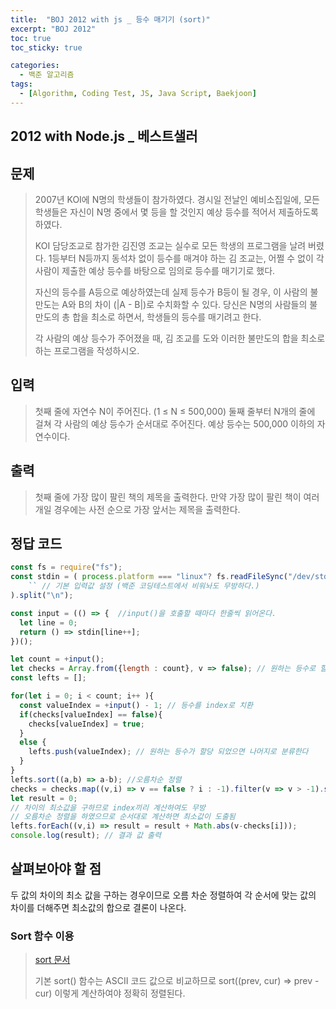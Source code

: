 ```yaml
---
title:  "BOJ 2012 with js _ 등수 매기기 (sort)"
excerpt: "BOJ 2012"
toc: true
toc_sticky: true

categories:
  - 백준 알고리즘
tags:
  - [Algorithm, Coding Test, JS, Java Script, Baekjoon]
---  
```


## 2012 with Node.js _ 베스트샐러 ##

## 문제 ## 
> 2007년 KOI에 N명의 학생들이 참가하였다. 경시일 전날인 예비소집일에, 모든 학생들은 자신이 N명 중에서 몇 등을 할 것인지 예상 등수를 적어서 제출하도록 하였다.
> 
> KOI 담당조교로 참가한 김진영 조교는 실수로 모든 학생의 프로그램을 날려 버렸다. 1등부터 N등까지 동석차 없이 등수를 매겨야 하는 김 조교는, 어쩔 수 없이 각 사람이 제출한 예상 등수를 바탕으로 임의로 등수를 매기기로 했다.
>
>자신의 등수를 A등으로 예상하였는데 실제 등수가 B등이 될 경우, 이 사람의 불만도는 A와 B의 차이 (|A - B|)로 수치화할 수 있다. 당신은 N명의 사람들의 불만도의 총 합을 최소로 하면서, 학생들의 등수를 매기려고 한다.
>
>각 사람의 예상 등수가 주어졌을 때, 김 조교를 도와 이러한 불만도의 합을 최소로 하는 프로그램을 작성하시오.

## 입력 ## 
> 첫째 줄에 자연수 N이 주어진다. (1 ≤ N ≤ 500,000) 둘째 줄부터 N개의 줄에 걸쳐 각 사람의 예상 등수가 순서대로 주어진다. 예상 등수는 500,000 이하의 자연수이다.

## 출력 ##
> 첫째 줄에 가장 많이 팔린 책의 제목을 출력한다. 만약 가장 많이 팔린 책이 여러 개일 경우에는 사전 순으로 가장 앞서는 제목을 출력한다.

## 정답 코드 ##
```js
const fs = require("fs");
const stdin = ( process.platform === "linux"? fs.readFileSync("/dev/stdin").toString() :
    `` // 기본 입력값 설정 (백준 코딩테스트에서 비워놔도 무방하다.)
).split("\n");

const input = (() => {  //input()을 호출할 때마다 한줄씩 읽어온다.
  let line = 0;
  return () => stdin[line++];
})();

let count = +input();
let checks = Array.from({length : count}, v => false); // 원하는 등수로 할당할 수 있는지 검사한다.
const lefts = [];

for(let i = 0; i < count; i++ ){
  const valueIndex = +input() - 1; // 등수를 index로 치환
  if(checks[valueIndex] == false){
    checks[valueIndex] = true;
  }
  else {
    lefts.push(valueIndex); // 원하는 등수가 할당 되었으면 나머지로 분류한다
  }
}
lefts.sort((a,b) => a-b); //오름차순 정렬
checks = checks.map((v,i) => v == false ? i : -1).filter(v => v > -1).sort((a,b) => a-b);
let result = 0;
// 차이의 최소값을 구하므로 index끼리 계산하여도 무방
// 오름차순 정렬을 하였으므로 순서대로 계산하면 최소값이 도출됨
lefts.forEach((v,i) => result = result + Math.abs(v-checks[i]));
console.log(result); // 결과 값 출력
```
## 살펴보아야 할 점 ##
두 값의 차이의 최소 값을 구하는 경우이므로 오름 차순 정렬하여 각 순서에 맞는 값의 차이를 더해주면 최소값의 합으로 결론이 나온다.
### Sort 함수 이용 ###
> <a href="https://https://developer.mozilla.org/en-US/docs/Web/JavaScript/Reference/Global_Objects/Array/sort" target="_blank">sort 문서</a>
> 
> 기본 sort() 함수는 ASCII 코드 값으로 비교하므로 sort((prev, cur) => prev - cur) 이렇게 계산하여야 정확히 정렬된다.